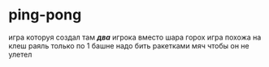# ping-pong
игра которуя создал 
там ___два___ игрока
вместо шара горох
игра похожа на клеш раяль
только по 1 башне
надо бить ракетками мяч чтобы он не улетел
